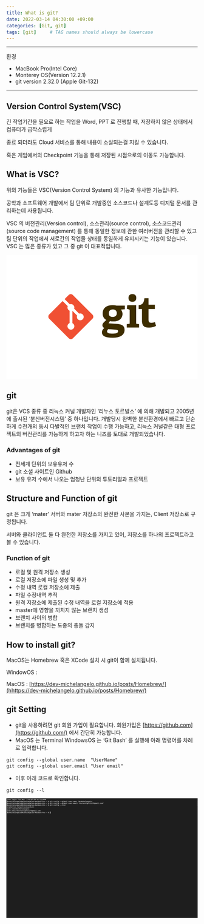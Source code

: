 ```yaml
---
title: What is git?
date: 2022-03-14 04:30:00 +09:00
categories: [Git, git]
tags: [git]     # TAG names should always be lowercase
---
```

---

환경

- MacBook Pro(Intel Core)
- Monterey OS(Version 12.2.1)
- git version 2.32.0 (Apple Git-132)

---

## Version Control System(VSC)

긴 작업기간을 필요로 하는 작업을 Word, PPT 로 진행할 때, 저장하지 않은 상태에서 컴퓨터가 급작스럽게

종료 되더라도 Cloud 서비스를 통해 내용이 소실되는걸 지킬 수 있습니다.

혹은 게임에서의 Checkpoint 기능을 통해 저장된 시점으로의 이동도 가능합니다.

## What is VSC?

위의 기능들은 VSC(Version Control System) 의 기능과 유사한 기능입니다.

공학과 소프트웨어 개발에서 팀 단위로 개발중인 소스코드나 설계도등 디지털 문서를 관리하는데 사용됩니다.

VSC 의 버전관리(Version control), 소스관리(source control), 소스코드관리(source code management) 를 통해 동일한 정보에 관한 여러버전을 관리할 수 있고 팀 단위의 작업에서 서로간의 작업물 상태를 동일하게 유지시키는 기능이 있습니다. VSC 는 많은 종류가 있고 그 중 git 이 대표적입니다. 

![git.png](/Post_img/Git/What%20is%20git/git.png)

## git

git은 VCS 종류 중 리눅스 커널 개발자인 ‘리누스 토르발스’ 에 의해 개발되고 2005년에 출시된 ‘분산버전시스템’ 중 하나입니다. 개발당시 완벽한 분산환경에서 빠르고 단순하게 수천개의 동시 다발적인 브랜치 작업이 수행 가능하고, 리눅스 커널같은 대형 프로젝트의 버전관리를 가능하게 하고자 하는 니즈를 토대로 개발되었습니다.

### **Advantages of git**

- 전세계 단위의 보유유저 수
- git 소셜 사이트인 Github
- 보유 유저 수에서 나오는 엄청난 단위의 튜토리얼과 프로젝트

## S**tructure and Function of git**

git 은 크게 ‘mater’ 서버와 mater 저장소의 완전한 사본을 가지는, Client 저장소로 구정됩니다.

서버와 클라이언트 둘 다 완전한 저장소를 가지고 있어, 저장소를 하나의 프로젝트라고 볼 수 있습니다.

### **Function of git**

- 로컬 및 원격 저장소 생성
- 로컬 저장소에 파일 생성 및 추가
- 수정 내역 로컬 저장소에 제출
- 파일 수정내역 추적
- 원격 저장소에 제출된 수정 내역을 로컬 저장소에 적용
- master에 영향을 끼치지 않는 브랜치 생성
- 브랜치 사이의 병합
- 브랜치를 병합하는 도중의 충돌 감지

## **How to install git?**

MacOS는 Homebrew 혹은 XCode 설치 시 git이 함께 설치됩니다.

WindowOS     :

MacOS        : [https://dev-michelangelo.github.io/posts/Homebrew/](hhttps://dev-michelangelo.github.io/posts/Homebrew/)

## git Setting

- git을 사용하려면 git 회원 가입이 필요합니다. 회원가입은 [https://github.com](https://github.com/) 에서 간단히 가능합니다.
- MacOS 는 Terminal WindowsOS 는 ‘Git Bash’ 를 실행해 아래 명령어를 차례로 입력합니다.

```
git config --global user.name  "UserName"
git config --global user.email "User email"
```

- 이후 아래 코드로 확인합니다.

```
git config --l
```

![Screen Shot 2022-03-03 at 1.21.21 AM.png](/Post_img/Git/What%20is%20git/Screen_Shot_2022-03-03_at_1.21.21_AM.png)
